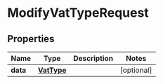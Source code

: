 # ModifyVatTypeRequest

## Properties

Name | Type | Description | Notes
------------ | ------------- | ------------- | -------------
**data** | [**VatType**](VatType.md) |  | [optional] 


